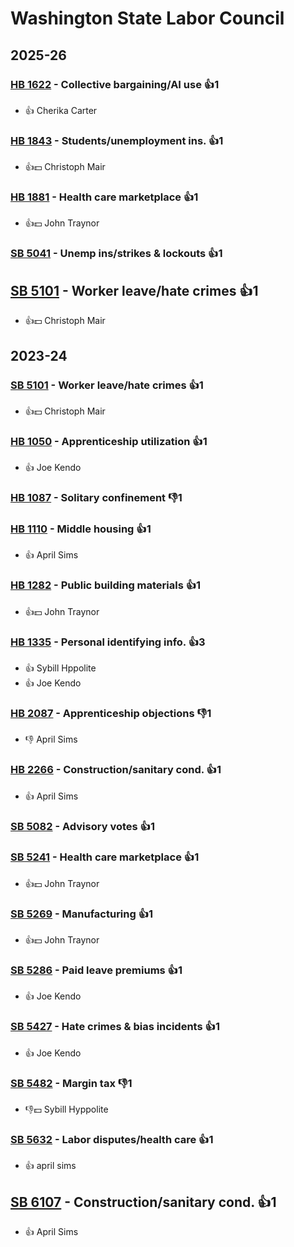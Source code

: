 # Washington State Labor Council
## 2025-26

### [HB 1622](/bill/2025-26/hb/1622/) - Collective bargaining/AI use 👍1  
* 👍 Cherika Carter

### [HB 1843](/bill/2025-26/hb/1843/) - Students/unemployment ins. 👍1  
* 👍💵 Christoph Mair

### [HB 1881](/bill/2025-26/hb/1881/) - Health care marketplace 👍1  
* 👍💵 John Traynor

### [SB 5041](/bill/2025-26/sb/5041/) - Unemp ins/strikes & lockouts 👍1  

## [SB 5101](/bill/2025-26/sb/5101/) - Worker leave/hate crimes 👍1  
* 👍💵 Christoph Mair

## 2023-24

### [SB 5101](/bill/2023-24/sb/5101/) - Worker leave/hate crimes 👍1  
* 👍💵 Christoph Mair

### [HB 1050](/bill/2023-24/hb/1050/) - Apprenticeship utilization 👍1  
* 👍 Joe Kendo

### [HB 1087](/bill/2023-24/hb/1087/) - Solitary confinement  👎1 

### [HB 1110](/bill/2023-24/hb/1110/) - Middle housing 👍1  
* 👍 April Sims

### [HB 1282](/bill/2023-24/hb/1282/) - Public building materials 👍1  
* 👍💵 John Traynor

### [HB 1335](/bill/2023-24/hb/1335/) - Personal identifying info. 👍3  
* 👍 Sybill Hppolite
* 👍 Joe Kendo

### [HB 2087](/bill/2023-24/hb/2087/) - Apprenticeship objections  👎1 
* 👎 April Sims

### [HB 2266](/bill/2023-24/hb/2266/) - Construction/sanitary cond. 👍1  
* 👍 April Sims

### [SB 5082](/bill/2023-24/sb/5082/) - Advisory votes 👍1  

### [SB 5241](/bill/2023-24/sb/5241/) - Health care marketplace 👍1  
* 👍💵 John Traynor

### [SB 5269](/bill/2023-24/sb/5269/) - Manufacturing 👍1  
* 👍💵 John Traynor

### [SB 5286](/bill/2023-24/sb/5286/) - Paid leave premiums 👍1  
* 👍 Joe Kendo

### [SB 5427](/bill/2023-24/sb/5427/) - Hate crimes & bias incidents 👍1  
* 👍 Joe Kendo

### [SB 5482](/bill/2023-24/sb/5482/) - Margin tax  👎1 
* 👎💵 Sybill Hyppolite

### [SB 5632](/bill/2023-24/sb/5632/) - Labor disputes/health care 👍1  
* 👍 april sims

## [SB 6107](/bill/2023-24/sb/6107/) - Construction/sanitary cond. 👍1  
* 👍 April Sims
